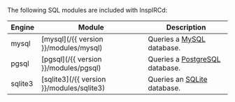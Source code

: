 <!-- This file contains a page fragment. Any changes will affect all pages that include it. -->

The following SQL modules are included with InspIRCd:

Engine  | Module                                    | Description
------- | ----------------------------------------- | -----------
mysql   | [mysql](/{{ version }}/modules/mysql)     | Queries a [MySQL](https://www.mysql.com) database.
pgsql   | [pgsql](/{{ version }}/modules/pgsql)     | Queries a [PostgreSQL](https://www.postgresql.org) database.
sqlite3 | [sqlite3](/{{ version }}/modules/sqlite3) | Queries an [SQLite](https://www.sqlite.org) database.
